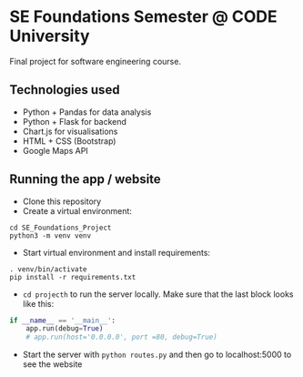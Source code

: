 # SE Foundations Semester @ CODE University
Final project for software engineering course.

## Technologies used
- Python + Pandas for data analysis
- Python + Flask for backend
- Chart.js for visualisations
- HTML + CSS (Bootstrap)
- Google Maps API

## Running the app / website
- Clone this repository
- Create a virtual environment:
```
cd SE_Foundations_Project
python3 -m venv venv
```
- Start virtual environment and install requirements:
```
. venv/bin/activate
pip install -r requirements.txt
```
- `cd projecth` to run the server locally.
Make sure that the last block looks like this:
```python
if __name__ == '__main__':
    app.run(debug=True)
    # app.run(host='0.0.0.0', port =80, debug=True)
```
- Start the server with `python routes.py` and then go to localhost:5000 to see the website
